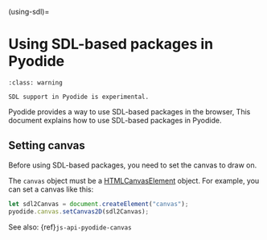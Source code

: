 (using-sdl)=

# Using SDL-based packages in Pyodide

```{admonition} This is experimental
:class: warning

SDL support in Pyodide is experimental.
```

Pyodide provides a way to use SDL-based packages in the browser,
This document explains how to use SDL-based packages in Pyodide.

## Setting canvas

Before using SDL-based packages, you need to set the canvas to draw on.

The `canvas` object must be a
[HTMLCanvasElement](https://developer.mozilla.org/en-US/docs/Web/API/HTMLCanvasElement) object.
For example, you can set a canvas like this:

```js
let sdl2Canvas = document.createElement("canvas");
pyodide.canvas.setCanvas2D(sdl2Canvas);
```

See also: {ref}`js-api-pyodide-canvas`
